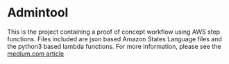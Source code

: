 # Admintool

This is the project containing a proof of concept workflow using AWS step functions. Files included are json based Amazon States Language files and the python3 based lambda functions.
For more information, please see the [medium.com article](https://medium.com/p/cc987d20aa09)
